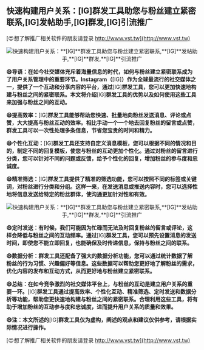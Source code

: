 ## **快速构建用户关系：**[IG]**群发工具助您与粉丝建立紧密联系,**[IG]**发帖助手,**[IG]**群发,**[IG]**引流推广**

[😍想了解推广相关软件的朋友请登录 http://www.vst.tw](http://www.vst.tw)

 <center><img src="https://vst.tw/MP4/tuiguang/png/5.png" alt="快速构建用户关系：**[IG]**群发工具助您与粉丝建立紧密联系,**[IG]**发帖助手,**[IG]**群发,**[IG]**引流推广"></center>

**😄导语：在如今社交媒体充斥着海量信息的时代，如何与粉丝建立紧密联系成为了用户关系管理中的重要环节。Instagram（**[IG]**）作为全球最流行的社交媒体之一，提供了一个互动和分享内容的平台，通过**[IG]**群发工具，您可以更加快速地构建与粉丝之间的紧密联系。本文将介绍**[IG]**群发工具的优势以及如何使用这些工具来加强与粉丝之间的互动。**

**😄提高效率：**[IG]**群发工具能够帮助您快速、批量地向粉丝发送消息、评论或点赞，大大提高与粉丝互动的效率。相比手动一个一个地去回复粉丝的留言或点赞，群发工具可以一次性处理多条信息，节省您宝贵的时间和精力。**

**😄个性化互动：**[IG]**群发工具还支持自定义消息模板，您可以根据不同的情况和目的，制定不同的回复模板，使您与粉丝的互动更加个性化。通过对粉丝的留言进行分类，您可以针对不同的问题或反馈，给予个性化的回复，增加粉丝的参与度和忠诚度。**

**😄精准筛选：**[IG]**群发工具提供了精准的筛选功能，您可以按照不同的标签或关键词，对粉丝进行分类和分组。这样一来，在发送消息或推送内容时，您可以选择性地将信息发送给特定的粉丝群体，使沟通更加针对性和有效。**

 <center><img src="https://vst.tw/MP4/tuiguang/png/1.png" alt="快速构建用户关系：**[IG]**群发工具助您与粉丝建立紧密联系,**[IG]**发帖助手,**[IG]**群发,**[IG]**引流推广"></center>

**😄定时发送：有时候，我们可能因为忙碌而无法及时回复粉丝的留言或评论，这样会降低与粉丝之间的互动频率。通过**[IG]**群发工具，您可以预先设置消息的发送时间，即使您不能立即回复，也能确保及时传递信息，保持与粉丝之间的联系。**

**😄数据分析：群发工具还配备了强大的数据分析功能，您可以通过统计数据了解粉丝的行为习惯、兴趣偏好等信息。这些数据可以帮助您更好地了解粉丝的需求，优化内容的发布和互动方式，从而更好地与粉丝建立紧密联系。**

**😄总结：在如今竞争激烈的社交媒体平台上，与粉丝的互动是建立用户关系的重要一环。**[IG]**群发工具通过提高效率、个性化互动、精准筛选、定时发送和数据分析等功能，帮助您更快速地构建与粉丝之间的紧密联系。合理利用这些工具，将有助于增加粉丝的互动参与度和忠诚度，进而提升用户关系的质量和效果。**

**😄注：本文所述的**[IG]**群发工具仅为虚构，阐述的观点和建议仅供参考，请根据实际情况进行操作。**

[😍想了解推广相关软件的朋友请登录 http://www.vst.tw](http://www.vst.tw)



